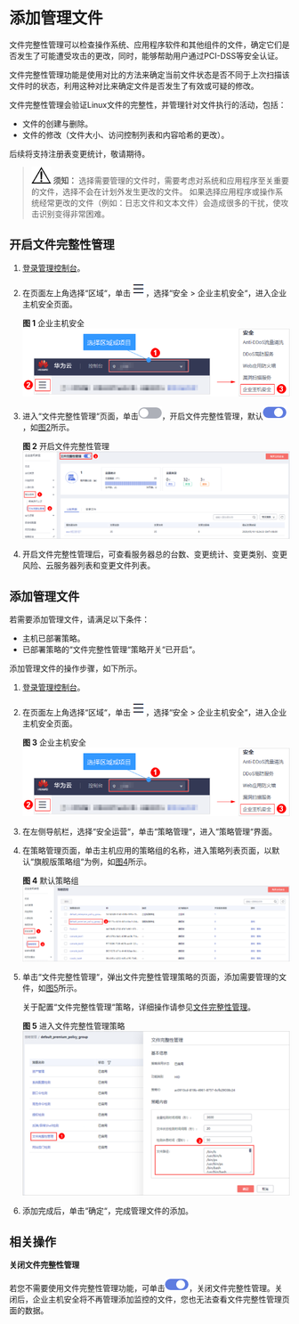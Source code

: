 # 添加管理文件<a name="hss_01_0027"></a>

文件完整性管理可以检查操作系统、应用程序软件和其他组件的文件，确定它们是否发生了可能遭受攻击的更改，同时，能够帮助用户通过PCI-DSS等安全认证。

文件完整性管理功能是使用对比的方法来确定当前文件状态是否不同于上次扫描该文件时的状态，利用这种对比来确定文件是否发生了有效或可疑的修改。

文件完整性管理会验证Linux文件的完整性，并管理针对文件执行的活动，包括：

-   文件的创建与删除。
-   文件的修改（文件大小、访问控制列表和内容哈希的更改）。

后续将支持注册表变更统计，敬请期待。

>![](public_sys-resources/icon-notice.gif) **须知：** 
>选择需要管理的文件时，需要考虑对系统和应用程序至关重要的文件，选择不会在计划外发生更改的文件。
>如果选择应用程序或操作系统经常更改的文件（例如：日志文件和文本文件）会造成很多的干扰，使攻击识别变得非常困难。

## 开启文件完整性管理<a name="section981511301663"></a>

1.  [登录管理控制台](https://console.huaweicloud.com)。

1.  在页面左上角选择“区域“，单击![](figures/icon-servicelist.png)，选择“安全  \>  企业主机安全“，进入企业主机安全页面。

    **图 1**  企业主机安全<a name="hss_01_0229_fig1855613765114"></a>  
    ![](figures/企业主机安全.png "企业主机安全")

2.  进入“文件完整性管理“页面，单击![](figures/icon-closed.png)，开启文件完整性管理，默认![](figures/icon-opened.png)，如[图2](#fig350162443614)所示。

    **图 2**  开启文件完整性管理<a name="fig350162443614"></a>  
    ![](figures/开启文件完整性管理.png "开启文件完整性管理")

3.  开启文件完整性管理后，可查看服务器总的台数、变更统计、变更类别、变更风险、云服务器列表和变更文件列表。

## 添加管理文件<a name="section20748182165011"></a>

若需要添加管理文件，请满足以下条件：

-   主机已部署策略。
-   已部署策略的“文件完整性管理“策略开关“已开启“。

添加管理文件的操作步骤，如下所示。

1.  [登录管理控制台](https://console.huaweicloud.com)。

1.  在页面左上角选择“区域“，单击![](figures/icon-servicelist.png)，选择“安全  \>  企业主机安全“，进入企业主机安全页面。

    **图 3**  企业主机安全<a name="hss_01_0229_fig1855613765114_1"></a>  
    ![](figures/企业主机安全.png "企业主机安全")

2.  在左侧导航栏，选择“安全运营“，单击“策略管理“，进入“策略管理“界面。
3.  在策略管理页面，单击主机应用的策略组的名称，进入策略列表页面，以默认“旗舰版策略组“为例，如[图4](#fig10124795120)所示。

    **图 4**  默认策略组<a name="fig10124795120"></a>  
    ![](figures/默认策略组.png "默认策略组")

4.  单击“文件完整性管理“，弹出文件完整性管理策略的页面，添加需要管理的文件，如[图5](#fig1018761513479)所示。

    关于配置“文件完整性管理“策略，详细操作请参见[文件完整性管理](修改策略内容.md#section181381720102814)。

    **图 5**  进入文件完整性管理策略<a name="fig1018761513479"></a>  
    ![](figures/进入文件完整性管理策略.png "进入文件完整性管理策略")


1.  添加完成后，单击“确定“，完成管理文件的添加。

## 相关操作<a name="section1614619590587"></a>

**关闭文件完整性管理**

若您不需要使用文件完整性管理功能，可单击![](figures/icon-opened.png)，关闭文件完整性管理。关闭后，企业主机安全将不再管理添加监控的文件，您也无法查看文件完整性管理页面的数据。

